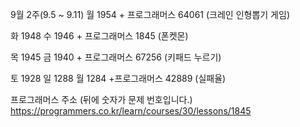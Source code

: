 9월 2주(9.5 ~ 9.11)
월 1954 + 프로그래머스 64061 (크레인 인형뽑기 게임)

화 1948
수 1946 + 프로그래머스 1845 (폰켓몬)

목 1945
금 1940 + 프로그래머스 67256 (키패드 누르기)

토 1928
일 1288
월 1284 +프로그래머스 42889 (실패율)

프로그래머스 주소 (뒤에 숫자가 문제 번호입니다.)
https://programmers.co.kr/learn/courses/30/lessons/1845

